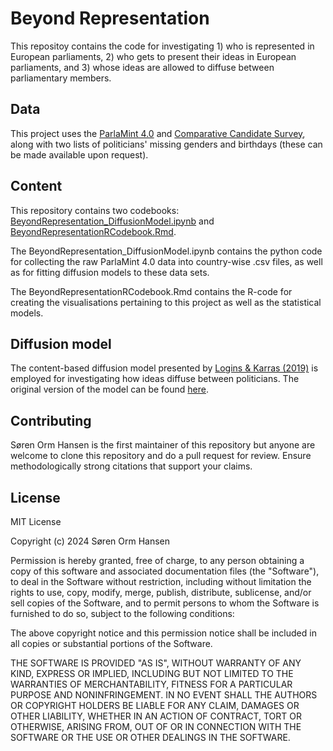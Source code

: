 # Beyond Representation

This repositoy contains the code for investigating 1) who is represented in European parliaments, 2) who gets to present their ideas in European parliaments, and 3) whose ideas are allowed to diffuse between parliamentary members.

## Data
This project uses the [ParlaMint 4.0](https://www.clarin.si/repository/xmlui/handle/11356/1859) and [Comparative Candidate Survey](https://www.swissubase.ch/en/catalogue/studies/11249/19602/overview), along with two lists of politicians' missing genders and birthdays (these can be made available upon request).

## Content
This repository contains two codebooks: [BeyondRepresentation_DiffusionModel.ipynb](https://github.com/sorenorm/Beyond-representation/blob/main/BeyondRepresentation_DiffusionModel.ipynb) and [BeyondRepresentationRCodebook.Rmd](https://github.com/sorenorm/Beyond-representation/blob/main/BeyondRepresentationRCodebook.Rmd). 

The BeyondRepresentation_DiffusionModel.ipynb contains the python code for collecting the raw ParlaMint 4.0 data into country-wise .csv files, as well as for fitting diffusion models to these data sets.

The BeyondRepresentationRCodebook.Rmd contains the R-code for creating the visualisations pertaining to this project as well as the statistical models.

## Diffusion model
The content-based diffusion model presented by [Logins & Karras (2019)](https://pure.au.dk/ws/portalfiles/portal/174871912/cnip.pdf) is employed for investigating how ideas diffuse between politicians. The original version of the model can be found [here](https://github.com/iconvk/LearningIndependentCascadeOnVK/tree/master).

## Contributing

Søren Orm Hansen is the first maintainer of this repository but anyone are welcome to clone this repository and do a pull request for review. Ensure methodologically strong citations that support your claims.

## License

MIT License

Copyright (c) 2024 Søren Orm Hansen

Permission is hereby granted, free of charge, to any person obtaining a copy
of this software and associated documentation files (the "Software"), to deal
in the Software without restriction, including without limitation the rights
to use, copy, modify, merge, publish, distribute, sublicense, and/or sell
copies of the Software, and to permit persons to whom the Software is
furnished to do so, subject to the following conditions:

The above copyright notice and this permission notice shall be included in all
copies or substantial portions of the Software.

THE SOFTWARE IS PROVIDED "AS IS", WITHOUT WARRANTY OF ANY KIND, EXPRESS OR
IMPLIED, INCLUDING BUT NOT LIMITED TO THE WARRANTIES OF MERCHANTABILITY,
FITNESS FOR A PARTICULAR PURPOSE AND NONINFRINGEMENT. IN NO EVENT SHALL THE
AUTHORS OR COPYRIGHT HOLDERS BE LIABLE FOR ANY CLAIM, DAMAGES OR OTHER
LIABILITY, WHETHER IN AN ACTION OF CONTRACT, TORT OR OTHERWISE, ARISING FROM,
OUT OF OR IN CONNECTION WITH THE SOFTWARE OR THE USE OR OTHER DEALINGS IN THE
SOFTWARE.
